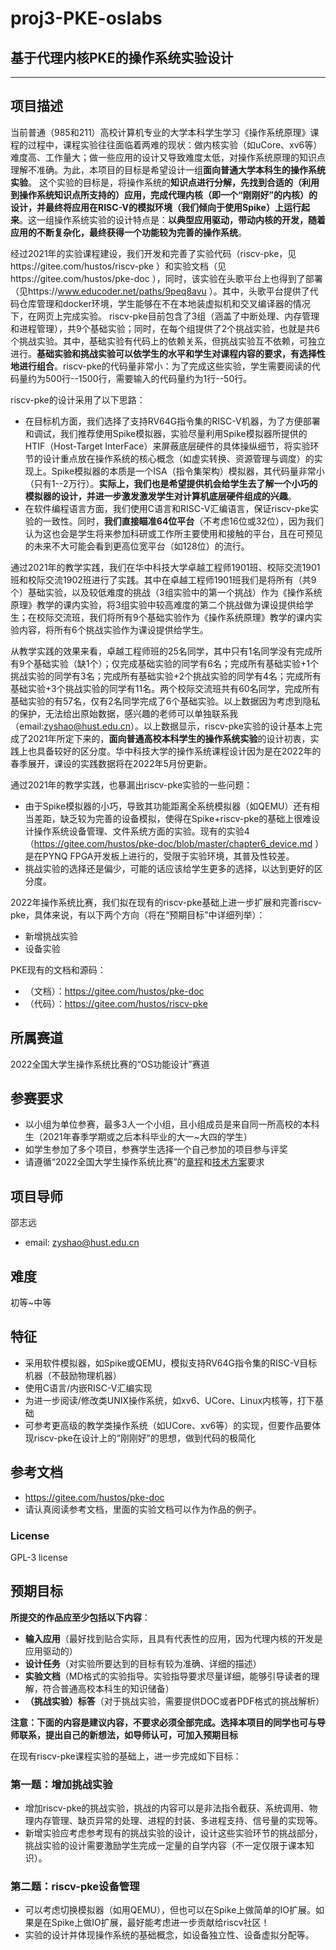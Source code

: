 # proj3-PKE-oslabs

## 基于代理内核PKE的操作系统实验设计

----------


## 项目描述 ##

当前普通（985和211）高校计算机专业的大学本科学生学习《操作系统原理》课程的过程中，课程实验往往面临着两难的现状：做内核实验（如uCore、xv6等）难度高、工作量大；做一些应用的设计又导致难度太低，对操作系统原理的知识点理解不准确。为此，本项目的目标是希望设计一组**面向普通大学本科生的操作系统实验**。 这个实验的目标是，将操作系统的**知识点进行分解，先找到合适的（利用到操作系统知识点所支持的）应用，完成代理内核（即一个“刚刚好”的内核）的设计，并最终将应用在RISC-V的模拟环境（我们倾向于使用Spike）上运行起来**。这一组操作系统实验的设计特点是：**以典型应用驱动，带动内核的开发，随着应用的不断复杂化，最终获得一个功能较为完善的操作系统**。

经过2021年的实验课程建设，我们开发和完善了实验代码（riscv-pke，见https://gitee.com/hustos/riscv-pke ）和实验文档（见https://gitee.com/hustos/pke-doc ），同时，该实验在头歌平台上也得到了部署（见https://www.educoder.net/paths/9peq8avu ）。其中，头歌平台提供了代码仓库管理和docker环境，学生能够在不在本地装虚拟机和交叉编译器的情况下，在网页上完成实验。 riscv-pke目前包含了3组（涵盖了中断处理、内存管理和进程管理），共9个基础实验；同时，在每个组提供了2个挑战实验，也就是共6个挑战实验。其中，基础实验有代码上的依赖关系，但挑战实验互不依赖，可独立进行。**基础实验和挑战实验可以依学生的水平和学生对课程内容的要求，有选择性地进行组合**。riscv-pke的代码量非常小：为了完成这些实验，学生需要阅读的代码量约为500行--1500行，需要输入的代码量约为1行--50行。

riscv-pke的设计采用了以下思路：

- 在目标机方面，我们选择了支持RV64G指令集的RISC-V机器，为了方便部署和调试，我们推荐使用Spike模拟器，实验尽量利用Spike模拟器所提供的HTIF（Host-Target InterFace）来屏蔽底层硬件的具体操纵细节，将实验环节的设计重点放在操作系统的核心概念（如虚实转换、资源管理与调度）的实现上。Spike模拟器的本质是一个ISA（指令集架构）模拟器，其代码量非常小（只有1--2万行）。**实际上，我们也是希望提供机会给学生去了解一个小巧的模拟器的设计，并进一步激发激发学生对计算机底层硬件组成的兴趣**。
- 在软件编程语言方面，我们使用C语言和RISC-V汇编语言，保证riscv-pke实验的一致性。同时，**我们直接瞄准64位平台**（不考虑16位或32位），因为我们认为这也会是学生将来参加科研或工作所主要使用和接触的平台，且在可预见的未来不大可能会看到更高位宽平台（如128位）的流行。

通过2021年的教学实践，我们在华中科技大学卓越工程师1901班、校际交流1901班和校际交流1902班进行了实践。其中在卓越工程师1901班我们是将所有（共9个）基础实验，以及较低难度的挑战（3组实验中的第一个挑战）作为《操作系统原理》教学的课内实验，将3组实验中较高难度的第二个挑战做为课设提供给学生；在校际交流班，我们将所有9个基础实验作为《操作系统原理》教学的课内实验内容，将所有6个挑战实验作为课设提供给学生。

从教学实践的效果来看，卓越工程师班的25名同学，其中只有1名同学没有完成所有9个基础实验（缺1个）；仅完成基础实验的同学有6名；完成所有基础实验+1个挑战实验的同学有3名；完成所有基础实验+2个挑战实验的同学有4名；完成所有基础实验+3个挑战实验的同学有11名。两个校际交流班共有60名同学，完成所有基础实验的有57名，仅有2名同学完成了6个基础实验。以上数据因为考虑到隐私的保护，无法给出原始数据，感兴趣的老师可以单独联系我（email:zyshao@hust.edu.cn）。以上数据显示，riscv-pke实验的设计基本上完成了2021年所定下来的，**面向普通高校本科学生的操作系统实验**的设计初衷，实践上也具备较好的区分度。华中科技大学的操作系统课程设计因为是在2022年的春季展开，课设的实践数据将在2022年5月份更新。



通过2021年的教学实践，也暴漏出riscv-pke实验的一些问题：

- 由于Spike模拟器的小巧，导致其功能距离全系统模拟器（如QEMU）还有相当差距，缺乏较为完善的设备模拟，使得在Spike+riscv-pke的基础上很难设计操作系统设备管理、文件系统方面的实验。现有的实验4（https://gitee.com/hustos/pke-doc/blob/master/chapter6_device.md ）是在PYNQ FPGA开发板上进行的，受限于实验环境，其普及性较差。
- 挑战实验的选择还是偏少，可能的话应该给学生更多的选择，以达到更好的区分度。



2022年操作系统比赛，我们拟在现有的riscv-pke基础上进一步扩展和完善riscv-pke，具体来说，有以下两个方向（将在“预期目标”中详细列举）：

- 新增挑战实验
- 设备实验



PKE现有的文档和源码：  

- （文档）：https://gitee.com/hustos/pke-doc
- （代码）：https://gitee.com/hustos/riscv-pke

## 所属赛道 ##

2022全国大学生操作系统比赛的“OS功能设计”赛道



## 参赛要求 ##

- 以小组为单位参赛，最多3人一个小组，且小组成员是来自同一所高校的本科生（2021年春季学期或之后本科毕业的大一~大四的学生）
- 如学生参加了多个项目，参赛学生选择一个自己参加的项目参与评奖
- 请遵循“2022全国大学生操作系统比赛”的[章程](https://mp.weixin.qq.com/s/yxunoM7MwXJ3EYt4aZCNmw)和[技术方案](https://mp.weixin.qq.com/s/9UUDcTguBCh2UedXlpATXQ)要求

## 项目导师 ##

邵志远

- email: zyshao@hust.edu.cn

## 难度 ##

初等~中等

## 特征 ##

- 采用软件模拟器，如Spike或QEMU，模拟支持RV64G指令集的RISC-V目标机器（不鼓励物理机器）
- 使用C语言/内嵌RISC-V汇编实现
- 为进一步阅读/修改类UNIX操作系统，如xv6、UCore、Linux内核等，打下基础
- 可参考更高级的教学类操作系统（如UCore、xv6等）的实现，但要作品要体现riscv-pke在设计上的“刚刚好”的思想，做到代码的极简化

## 参考文档 ##

- https://gitee.com/hustos/pke-doc
- 请认真阅读参考文档，里面的实验文档可以作为作品的例子。

### License ###

GPL-3 license

## 预期目标 ##

**所提交的作品应至少包括以下内容**：

- **输入应用**（最好找到贴合实际，且具有代表性的应用，因为代理内核的开发是应用驱动的）
- **设计任务**（对实验所要达到的目标有较为准确、详细的描述）
- **实验文档**（MD格式的实验指导。实验指导要求尽量详细，能够引导读者的理解，符合普通高校本科生的知识储备）
- **（挑战实验）标答**（对于挑战实验，需要提供DOC或者PDF格式的挑战解析）

**注意：下面的内容是建议内容，不要求必须全部完成。选择本项目的同学也可与导师联系，提出自己的新想法，如导师认可，可加入预期目标**


在现有riscv-pke课程实验的基础上，进一步完成如下目标：

### 第一题：增加挑战实验 ###

- 增加riscv-pke的挑战实验，挑战的内容可以是非法指令截获、系统调用、物理内存管理、缺页异常的处理、进程的封装、多进程支持、信号量的实现等。
- 新增实验应考虑参考现有的挑战实验的设计，设计这些实验环节的挑战部分，挑战实验的设计需要激励学生完成一定量的自学内容（不一定仅限于课本知识）。

### 第二题：riscv-pke设备管理 ###

- 可以考虑切换模拟器（如用QEMU），但也可以在Spike上做简单的IO扩展。如果是在Spike上做IO扩展，最好能考虑进一步贡献给riscv社区！
- 实验的设计并体现操作系统的基础概念，如设备独立性、设备虚拟分配等。
